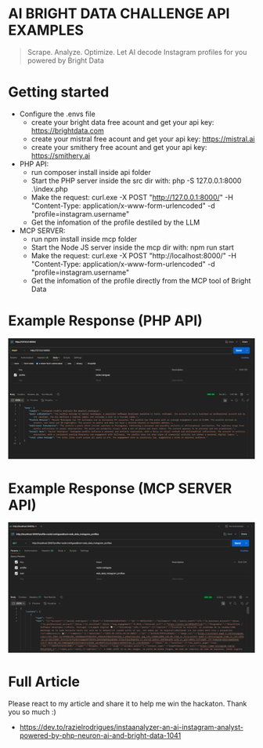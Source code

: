 # AI BRIGHT DATA CHALLENGE API EXAMPLES

> Scrape. Analyze. Optimize. Let AI decode Instagram profiles for you powered by Bright Data

# Getting started
- Configure the .envs file
    - create your bright data free acount and get your api key: https://brightdata.com
    - create your mistral free acount and get your api key: https://mistral.ai
    - create your smithery free acount and get your api key: https://smithery.ai
- PHP API:
    - run composer install inside api folder
    - Start the PHP server inside the src dir with: php -S 127.0.0.1:8000 .\index.php
    - Make the request: curl.exe -X POST "http://127.0.0.1:8000/" -H "Content-Type: application/x-www-form-urlencoded" -d "profile=instagram.username"
    - Get the infomation of the profile destiled by the LLM
- MCP SERVER:
    - run npm install inside mcp folder
    - Start the Node JS server inside the mcp dir with: npm run start
    - Make the request: curl.exe -X POST "http://localhost:8000/" -H "Content-Type: application/x-www-form-urlencoded" -d "profile=instagram.username"
    - Get the infomation of the profile directly from the MCP tool of Bright Data

# Example Response (PHP API)

<img src="api/example.png">

# Example Response (MCP SERVER API)

<img src="mcp/example.png">

# Full Article

Please react to my article and share it to help me win the hackaton. Thank you so much :)

- https://dev.to/razielrodrigues/instaanalyzer-an-ai-instagram-analyst-powered-by-php-neuron-ai-and-bright-data-1041